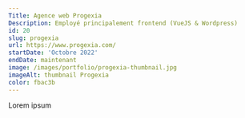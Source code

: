 ```yaml
---
Title: Agence web Progexia
Description: Employé principalement frontend (VueJS & Wordpress)
id: 20
slug: progexia
url: https://www.progexia.com/
startDate: 'Octobre 2022'
endDate: maintenant
image: /images/portfolio/progexia-thumbnail.jpg
imageAlt: thumbnail Progexia
color: fbac3b
---
```


Lorem ipsum
